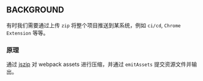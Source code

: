 ## BACKGROUND

有时我们需要通过上传 `zip` 将整个项目推送到某系统，例如 `ci/cd`, `Chrome Extension` 等等。

### 原理

通过 [jszip](https://www.npmjs.com/package/jszip) 对 webpack assets 进行压缩，并通过 `emitAssets` 提交资源文件并输出。
